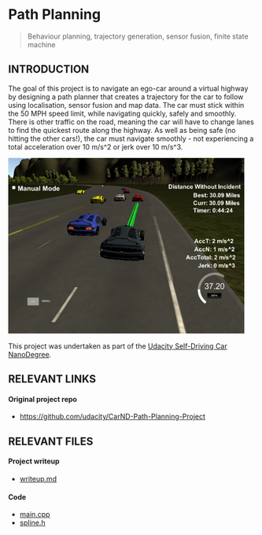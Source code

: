 # Path Planning
> Behaviour planning, trajectory generation, sensor fusion, finite state machine

## INTRODUCTION
The goal of this project is to navigate an ego-car around a virtual highway by designing a path planner that creates a trajectory for the car to follow using localisation, sensor fusion and map data. The car must stick within the 50 MPH speed limit, while navigating quickly, safely and smoothly. There is other traffic on the road, meaning the car will have to change lanes to find the quickest route along the highway. As well as being safe (no hitting the other cars!), the car must navigate smoothly - not experiencing a total acceleration over 10 m/s^2 or jerk over 10 m/s^3.

![](images/sim.png)

This project was undertaken as part of the [Udacity Self-Driving Car NanoDegree](https://eu.udacity.com/course/self-driving-car-engineer-nanodegree--nd013).

## RELEVANT LINKS
#### Original project repo
* https://github.com/udacity/CarND-Path-Planning-Project

## RELEVANT FILES
#### Project writeup
* [writeup.md](writeup.md)

#### Code
* [main.cpp](src/main.cpp)
* [spline.h](src/spline.h)
